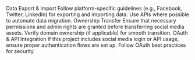 Data Export & Import
Follow platform-specific guidelines (e.g., Facebook, Twitter, LinkedIn) for exporting and importing data.
Use APIs where possible to automate data migration.
Ownership Transfer
Ensure that necessary permissions and admin rights are granted before transferring social media assets.
Verify domain ownership (if applicable) for smooth transition.
OAuth & API Integration
If this project includes social media login or API usage, ensure proper authentication flows are set up.
Follow OAuth best practices for security.
